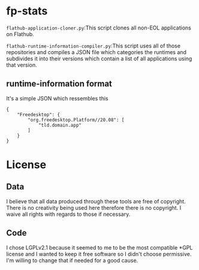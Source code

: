 # fp-stats

`flathub-application-cloner.py`:This script clones all non-EOL applications on Flathub. 

`flathub-runtime-information-compiler.py`:This script uses all of those repositories and compiles a JSON file which categories the runtimes and subdivides 
it into their versions which contain a list of all applications using that version.

## runtime-information format

It's a simple JSON which ressembles this
```
{
    "Freedesktop": {
        "org.freedesktop.Platform//20.08": [
            "tld.domain.app"
        ]
    }
}
```

# License

## Data
I believe that all data produced through these tools are free of copyright. There is no creativity being used here therefore there is no copyright. I waive all rights
with regards to those if necessary.

## Code
I chose LGPLv2.1 because it seemed to me to be the most compatible *GPL license and I wanted to keep it free software so I didn't choose permissive. 
I'm willing to change that if needed for a good cause.
